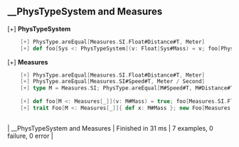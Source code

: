 ## __PhysTypeSystem and Measures

[+] __PhysTypeSystem__
```scala
	[+] PhysType.areEqual[Measures.SI.Float#Distance#T, Meter] 
	[+] def foo[Sys <: PhysTypeSystem](v: Float|Sys#Mass) = v; foo[PhysTypeSystem.SI](5f).typeEqual[Kilogram] 
```

[+] __Measures__
```scala
	[+] PhysType.areEqual[Measures.SI.Float#Distance#T, Meter]  
	[+] PhysType.areEqual[Measures.SI#Speed#T, Meter / Second] 
	[+] type M = Measures.SI; PhysType.areEqual[M#Speed#T, M#Distance#T / M#Time#T]  
    
	[+] def foo[M <: Measures[_]](v: M#Mass) = true; foo[Measures.SI.Float](5f) 
	[+] trait Foo[M <: Measures[_]]{ def x: M#Mass }; new Foo[Measures.SI.Float]{ def x = 5f }; true 
   
```

| __PhysTypeSystem and Measures | Finished in 31 ms | 7 examples, 0 failure, 0 error |

